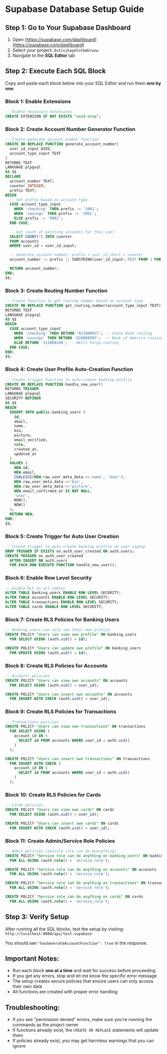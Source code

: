 # Supabase Database Setup Guide

## Step 1: Go to Your Supabase Dashboard

1. Open [https://supabase.com/dashboard](https://supabase.com/dashboard)
2. Select your project: `dvtcujhaymlnfembrwzw`
3. Navigate to the **SQL Editor** tab

## Step 2: Execute Each SQL Block

Copy and paste each block below into your SQL Editor and run them **one by one**:

### Block 1: Enable Extensions

```sql
-- Enable necessary extensions
CREATE EXTENSION IF NOT EXISTS "uuid-ossp";
```

### Block 2: Create Account Number Generator Function

```sql
-- Create generate_account_number function
CREATE OR REPLACE FUNCTION generate_account_number(
  user_id_input UUID,
  account_type_input TEXT
)
RETURNS TEXT
LANGUAGE plpgsql
AS $$
DECLARE
  account_number TEXT;
  counter INTEGER;
  prefix TEXT;
BEGIN
  -- Set prefix based on account type
  CASE account_type_input
    WHEN 'checking' THEN prefix := '1001';
    WHEN 'savings' THEN prefix := '2001';
    ELSE prefix := '9001';
  END CASE;

  -- Get count of existing accounts for this user
  SELECT COUNT(*) INTO counter
  FROM accounts
  WHERE user_id = user_id_input;

  -- Generate account number: prefix + user_id_short + counter
  account_number := prefix || SUBSTRING(user_id_input::TEXT FROM 1 FOR 8) || LPAD((counter + 1)::TEXT, 4, '0');

  RETURN account_number;
END;
$$;
```

### Block 3: Create Routing Number Function

```sql
-- Create function to get routing number based on account type
CREATE OR REPLACE FUNCTION get_routing_number(account_type_input TEXT)
RETURNS TEXT
LANGUAGE plpgsql
AS $$
BEGIN
  CASE account_type_input
    WHEN 'checking' THEN RETURN '021000021'; -- Chase Bank routing
    WHEN 'savings' THEN RETURN '026009593';  -- Bank of America routing
    ELSE RETURN '121000248'; -- Wells Fargo routing
  END CASE;
END;
$$;
```

### Block 4: Create User Profile Auto-Creation Function

```sql
-- Create trigger function to auto-create banking profile
CREATE OR REPLACE FUNCTION handle_new_user()
RETURNS TRIGGER
LANGUAGE plpgsql
SECURITY DEFINER
AS $$
BEGIN
  INSERT INTO public.banking_users (
    id,
    email,
    name,
    bio,
    picture,
    email_verified,
    role,
    created_at,
    updated_at
  )
  VALUES (
    NEW.id,
    NEW.email,
    COALESCE(NEW.raw_user_meta_data->>'name', 'User'),
    NEW.raw_user_meta_data->>'bio',
    NEW.raw_user_meta_data->>'picture',
    NEW.email_confirmed_at IS NOT NULL,
    'user',
    NOW(),
    NOW()
  );
  RETURN NEW;
END;
$$;
```

### Block 5: Create Trigger for Auto User Creation

```sql
-- Create trigger to auto-create banking profile on user signup
DROP TRIGGER IF EXISTS on_auth_user_created ON auth.users;
CREATE TRIGGER on_auth_user_created
  AFTER INSERT ON auth.users
  FOR EACH ROW EXECUTE FUNCTION handle_new_user();
```

### Block 6: Enable Row Level Security

```sql
-- Enable RLS on all tables
ALTER TABLE banking_users ENABLE ROW LEVEL SECURITY;
ALTER TABLE accounts ENABLE ROW LEVEL SECURITY;
ALTER TABLE transactions ENABLE ROW LEVEL SECURITY;
ALTER TABLE cards ENABLE ROW LEVEL SECURITY;
```

### Block 7: Create RLS Policies for Banking Users

```sql
-- Banking users can only see their own profile
CREATE POLICY "Users can view own profile" ON banking_users
  FOR SELECT USING (auth.uid() = id);

CREATE POLICY "Users can update own profile" ON banking_users
  FOR UPDATE USING (auth.uid() = id);
```

### Block 8: Create RLS Policies for Accounts

```sql
-- Accounts policies
CREATE POLICY "Users can view own accounts" ON accounts
  FOR SELECT USING (auth.uid() = user_id);

CREATE POLICY "Users can insert own accounts" ON accounts
  FOR INSERT WITH CHECK (auth.uid() = user_id);
```

### Block 9: Create RLS Policies for Transactions

```sql
-- Transactions policies
CREATE POLICY "Users can view own transactions" ON transactions
  FOR SELECT USING (
    account_id IN (
      SELECT id FROM accounts WHERE user_id = auth.uid()
    )
  );

CREATE POLICY "Users can insert own transactions" ON transactions
  FOR INSERT WITH CHECK (
    account_id IN (
      SELECT id FROM accounts WHERE user_id = auth.uid()
    )
  );
```

### Block 10: Create RLS Policies for Cards

```sql
-- Cards policies
CREATE POLICY "Users can view own cards" ON cards
  FOR SELECT USING (auth.uid() = user_id);

CREATE POLICY "Users can insert own cards" ON cards
  FOR INSERT WITH CHECK (auth.uid() = user_id);
```

### Block 11: Create Admin/Service Role Policies

```sql
-- Admin policies (service role can do everything)
CREATE POLICY "Service role can do anything on banking_users" ON banking_users
  FOR ALL USING (auth.role() = 'service_role');

CREATE POLICY "Service role can do anything on accounts" ON accounts
  FOR ALL USING (auth.role() = 'service_role');

CREATE POLICY "Service role can do anything on transactions" ON transactions
  FOR ALL USING (auth.role() = 'service_role');

CREATE POLICY "Service role can do anything on cards" ON cards
  FOR ALL USING (auth.role() = 'service_role');
```

## Step 3: Verify Setup

After running all the SQL blocks, test the setup by visiting: `http://localhost:8080/api/test-supabase`

You should see `"hasGenerateAccountFunction": true` in the response.

## Important Notes:

- Run each block **one at a time** and wait for success before proceeding
- If you get any errors, stop and let me know the specific error message
- The setup creates secure policies that ensure users can only access their own data
- All functions are created with proper error handling

## Troubleshooting:

- If you see "permission denied" errors, make sure you're running the commands as the project owner
- If functions already exist, the `CREATE OR REPLACE` statements will update them
- If policies already exist, you may get harmless warnings that you can ignore

